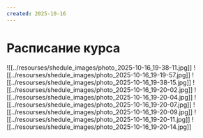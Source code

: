 ```yaml
---
created: 2025-10-16
---
```

# Расписание курса
![[../resourses/shedule_images/photo_2025-10-16_19-38-11.jpg]]
![[../resourses/shedule_images/photo_2025-10-16_19-19-57.jpg]]
![[../resourses/shedule_images/photo_2025-10-16_19-38-15.jpg]]
![[../resourses/shedule_images/photo_2025-10-16_19-20-02.jpg]]
![[../resourses/shedule_images/photo_2025-10-16_19-20-04.jpg]]
![[../resourses/shedule_images/photo_2025-10-16_19-20-07.jpg]]
![[../resourses/shedule_images/photo_2025-10-16_19-20-09.jpg]]
![[../resourses/shedule_images/photo_2025-10-16_19-20-11.jpg]]
![[../resourses/shedule_images/photo_2025-10-16_19-20-14.jpg]]